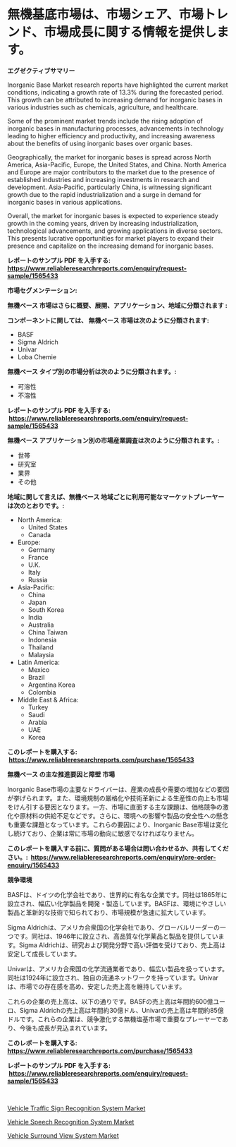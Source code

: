 <p><h1>無機基底市場は、市場シェア、市場トレンド、市場成長に関する情報を提供します。</h1></p><p><strong>エグゼクティブサマリー</strong></p>
<p><p>Inorganic Base Market research reports have highlighted the current market conditions, indicating a growth rate of 13.3% during the forecasted period. This growth can be attributed to increasing demand for inorganic bases in various industries such as chemicals, agriculture, and healthcare.</p><p>Some of the prominent market trends include the rising adoption of inorganic bases in manufacturing processes, advancements in technology leading to higher efficiency and productivity, and increasing awareness about the benefits of using inorganic bases over organic bases.</p><p>Geographically, the market for inorganic bases is spread across North America, Asia-Pacific, Europe, the United States, and China. North America and Europe are major contributors to the market due to the presence of established industries and increasing investments in research and development. Asia-Pacific, particularly China, is witnessing significant growth due to the rapid industrialization and a surge in demand for inorganic bases in various applications.</p><p>Overall, the market for inorganic bases is expected to experience steady growth in the coming years, driven by increasing industrialization, technological advancements, and growing applications in diverse sectors. This presents lucrative opportunities for market players to expand their presence and capitalize on the increasing demand for inorganic bases.</p></p>
<p><strong>レポートのサンプル PDF を入手する: <a href="https://www.reliableresearchreports.com/enquiry/request-sample/1565433">https://www.reliableresearchreports.com/enquiry/request-sample/1565433</a></strong></p>
<p><strong>市場セグメンテーション:</strong></p>
<p><strong> 無機ベース 市場はさらに概要、展開、アプリケーション、地域に分類されます :</strong></p>
<p><strong>コンポーネントに関しては、 無機ベース 市場は次のように分類されます: &nbsp;</strong></p>
<p><ul><li>BASF</li><li>Sigma Aldrich</li><li>Univar</li><li>Loba Chemie</li></ul></p>
<p><strong> 無機ベース タイプ別の市場分析は次のように分類されます。:</strong></p>
<p><ul><li>可溶性</li><li>不溶性</li></ul></p>
<p><strong>レポートのサンプル PDF を入手する: &nbsp;<a href="https://www.reliableresearchreports.com/enquiry/request-sample/1565433">https://www.reliableresearchreports.com/enquiry/request-sample/1565433</a></strong></p>
<p><strong> 無機ベース アプリケーション別の市場産業調査は次のように分類されます。:</strong></p>
<p><ul><li>世帯</li><li>研究室</li><li>業界</li><li>その他</li></ul></p>
<p><strong>地域に関して言えば、無機ベース 地域ごとに利用可能なマーケットプレーヤーは次のとおりです。:</strong></p>
<p><ul>
    <li>
        North America:
        <ul>
            <li>United States</li>
            <li>Canada</li>
        </ul>
    </li>
    <li>
        Europe:
        <ul>
            <li>Germany</li>
            <li>France</li>
            <li>U.K.</li>
            <li>Italy</li>
            <li>Russia</li>
        </ul>
    </li>
    <li>
        Asia-Pacific:
        <ul>
            <li>China</li>
            <li>Japan</li>
            <li>South Korea</li>
            <li>India</li>
            <li>Australia</li>
            <li>China Taiwan</li>
            <li>Indonesia</li>
            <li>Thailand</li>
            <li>Malaysia</li>
        </ul>
    </li>
    <li>
        Latin America:
        <ul>
            <li>Mexico</li>
            <li>Brazil</li>
            <li>Argentina Korea</li>
            <li>Colombia</li>
        </ul>
    </li>
    <li>
        Middle East & Africa:
        <ul>
            <li>Turkey</li>
            <li>Saudi</li>
            <li>Arabia</li>
            <li>UAE</li>
            <li>Korea</li>
        </ul>
    </li>
    </ul></p>
<p><strong>このレポートを購入する: &nbsp;<a href="https://www.reliableresearchreports.com/purchase/1565433">https://www.reliableresearchreports.com/purchase/1565433</a></strong></p>
<p><strong>無機ベース の主な推進要因と障壁 市場</strong></p>
<p><p>Inorganic Base市場の主要なドライバーは、産業の成長や需要の増加などの要因が挙げられます。また、環境規制の厳格化や技術革新による生産性の向上も市場をけん引する要因となります。一方、市場に直面する主な課題は、価格競争の激化や原材料の供給不足などです。さらに、環境への影響や製品の安全性への懸念も重要な課題となっています。これらの要因により、Inorganic Base市場は変化し続けており、企業は常に市場の動向に敏感でなければなりません。</p></p>
<p><strong>このレポートを購入する前に、質問がある場合は問い合わせるか、共有してください。:&nbsp; <a href="https://www.reliableresearchreports.com/enquiry/pre-order-enquiry/1565433">https://www.reliableresearchreports.com/enquiry/pre-order-enquiry/1565433</a></strong></p>
<p><strong>競争環境</strong></p>
<p><p>BASFは、ドイツの化学会社であり、世界的に有名な企業です。同社は1865年に設立され、幅広い化学製品を開発・製造しています。BASFは、環境にやさしい製品と革新的な技術で知られており、市場規模が急速に拡大しています。</p><p>Sigma Aldrichは、アメリカ合衆国の化学会社であり、グローバルリーダーの一つです。同社は、1946年に設立され、高品質な化学薬品と製品を提供しています。Sigma Aldrichは、研究および開発分野で高い評価を受けており、売上高は安定して成長しています。</p><p>Univarは、アメリカ合衆国の化学流通業者であり、幅広い製品を扱っています。同社は1924年に設立され、独自の流通ネットワークを持っています。Univarは、市場での存在感を高め、安定した売上高を維持しています。</p><p>これらの企業の売上高は、以下の通りです。BASFの売上高は年間約600億ユーロ、Sigma Aldrichの売上高は年間約30億ドル、Univarの売上高は年間約85億ドルです。これらの企業は、競争激化する無機塩基市場で重要なプレーヤーであり、今後も成長が見込まれています。</p></p>
<p><strong>このレポートを購入する: &nbsp; <a href="https://www.reliableresearchreports.com/purchase/1565433">https://www.reliableresearchreports.com/purchase/1565433</a></strong></p>
<p><strong>レポートのサンプル PDF を入手する: &nbsp;<a href="https://www.reliableresearchreports.com/enquiry/request-sample/1565433">https://www.reliableresearchreports.com/enquiry/request-sample/1565433</a></strong><strong></strong></p>
<p>&nbsp;</p>
<p><p><a href="https://artistic-helicopter-ca9.notion.site/Vehicle-Traffic-Sign-Recognition-System-Market-Furnish-Information-about-Market-Size-Market-Share--afb50606833b4a8996fa3ca00350ba63">Vehicle Traffic Sign Recognition System Market</a></p><p><a href="https://valiant-lunge-8fe.notion.site/Vehicle-Speech-Recognition-System-Market-Size-and-Examines-its-Market-Scope-with-a-Primary-Focus-o-e7d2ccb22655498981aec10bbfaf2dd8">Vehicle Speech Recognition System Market</a></p><p><a href="https://picayune-night-cbd.notion.site/Vehicle-Surround-View-System-Market-with-the-goal-of-estimating-the-market-size-and-future-growth-po-02370071e47949b68c8343dfa7f878ad">Vehicle Surround View System Market</a></p></p>